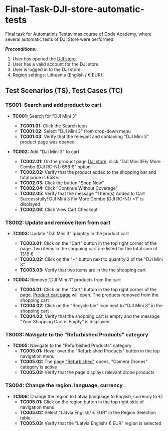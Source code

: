 # Final-Task-DJI-store-automatic-tests

Final task for Automatinis Testavimas course of Code Academy, where several automatic tests of DJI Store were performed.

***Preconditions:***
1. User has opened the [DJI store](https://store.dji.com/lt).
2. User has a valid account for the DJI store.
3. User is logged in to the DJI store.
4. Region settings: Lithuania (English / € EUR).

## Test Scenarios (TS), Test Cases (TC)

### TS001: Search and add product to cart

- **TC001:** Search for "DJI Mini 3"
  - **TC001.01:** Click the Search icon
  - **TC001.02:** Select "DJI Mini 3" from drop-down menu
  - **TC001.03:** Verify that the relevant and containing "DJI Mini 3" product page was opened

- **TC002:** Add "DJI Mini 3" to cart
  - **TC002.01:** On the product page [DJI store](https://store.dji.com/lt), click "DJI Mini 3Fly More Combo (DJI RC-N1) 658 €" option
  - **TC002.02:** Verify that the product added to the shopping bar and total price is 658 €
  - **TC002.03:** Click the button "Shop Now"
  - **TC002.04:** Click "Continue Without Coverage"
  - **TC002.05:** Verify that the message "1 Item(s) Added to Cart Successfully! DJI Mini 3 Fly More Combo (DJI RC-N1) ×1" is displayed
  - **TC002.06:** Click View Cart Checkout

### TS002: Update and remove item from cart

- **TC003:** Update "DJI Mini 3" quantity in the product cart
  - **TC003.01:** Click on the "Cart" button in the top right corner of the page. Two items in the shopping cart are listed for the total sum of 1316 €
  - **TC003.02:** Click on the "+" button next to quantity 2 of the "DJI Mini 3"
  - **TC003.03:** Verify that two items are in the the shopping cart

- **TC004:** Remove "DJI Mini 3" products from the cart
  - **TC004.01:** Click on the "Cart" button in the top right corner of the page. [Product cart page](https://store.dji.com/lv/cart?from=store-nav) will open. The products removed from the shopping cart
  - **TC004.02:** Click on the "Recycle bin" icon next to "DJI Mini 3" in the shopping cart
  - **TC004.03:** Verify that the shopping cart is empty and the message "Your Shopping Cart is Empty" is displayed

### TS003: Navigate to the "Refurbished Products" category

- **TC005:** Navigate to the "Refurbished Products" category
  - **TC005.01:** Hover over the "Refurbished Products" button in the top navigation menu
  - **TC005.02:** The page ["Refurbished"](https://store.dji.com/lt/pages/refurbished?from=store-nav) opens, "Camera Drones" category is active
  - **TC005.03:** Verify that the page displays relevant drone products

### TS004: Change the region, language, currency

- **TC006:** Change the region to Latvia (language to English, currency to €)
  - **TC005.01:** Click on the region button in the top right side of navigation menu
  - **TC005.02:** Select "Latvia English/ € EUR" in the Region Selection table
  - **TC005.03:** Verify that the "Latvia English/ € EUR" region is selected
